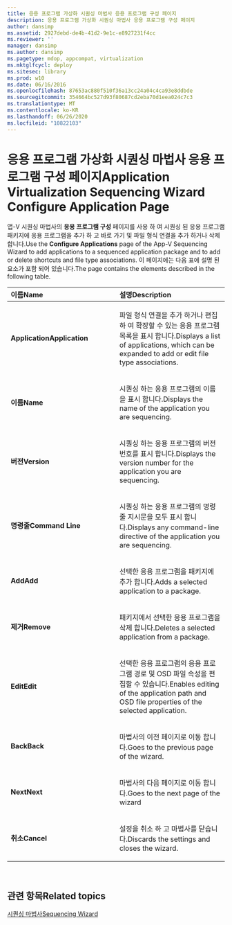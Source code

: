 ```yaml
---
title: 응용 프로그램 가상화 시퀀싱 마법사 응용 프로그램 구성 페이지
description: 응용 프로그램 가상화 시퀀싱 마법사 응용 프로그램 구성 페이지
author: dansimp
ms.assetid: 2927debd-de4b-41d2-9e1c-e8927231f4cc
ms.reviewer: ''
manager: dansimp
ms.author: dansimp
ms.pagetype: mdop, appcompat, virtualization
ms.mktglfcycl: deploy
ms.sitesec: library
ms.prod: w10
ms.date: 06/16/2016
ms.openlocfilehash: 87653ac880f510f36a13cc24a04c4ca93e8ddbde
ms.sourcegitcommit: 354664bc527d93f80687cd2eba70d1eea024c7c3
ms.translationtype: MT
ms.contentlocale: ko-KR
ms.lasthandoff: 06/26/2020
ms.locfileid: "10822103"
---
```

# <span data-ttu-id="1e8c6-103">응용 프로그램 가상화 시퀀싱 마법사 응용 프로그램 구성 페이지</span><span class="sxs-lookup"><span data-stu-id="1e8c6-103">Application Virtualization Sequencing Wizard Configure Application Page</span></span>


<span data-ttu-id="1e8c6-104">앱-V 시퀀싱 마법사의 **응용 프로그램 구성** 페이지를 사용 하 여 시퀀싱 된 응용 프로그램 패키지에 응용 프로그램을 추가 하 고 바로 가기 및 파일 형식 연결을 추가 하거나 삭제 합니다.</span><span class="sxs-lookup"><span data-stu-id="1e8c6-104">Use the **Configure Applications** page of the App-V Sequencing Wizard to add applications to a sequenced application package and to add or delete shortcuts and file type associations.</span></span> <span data-ttu-id="1e8c6-105">이 페이지에는 다음 표에 설명 된 요소가 포함 되어 있습니다.</span><span class="sxs-lookup"><span data-stu-id="1e8c6-105">The page contains the elements described in the following table.</span></span>

<table>
<colgroup>
<col width="50%" />
<col width="50%" />
</colgroup>
<thead>
<tr class="header">
<th align="left"><span data-ttu-id="1e8c6-106">이름</span><span class="sxs-lookup"><span data-stu-id="1e8c6-106">Name</span></span></th>
<th align="left"><span data-ttu-id="1e8c6-107">설명</span><span class="sxs-lookup"><span data-stu-id="1e8c6-107">Description</span></span></th>
</tr>
</thead>
<tbody>
<tr class="odd">
<td align="left"><p><strong><span data-ttu-id="1e8c6-108">Application</span><span class="sxs-lookup"><span data-stu-id="1e8c6-108">Application</span></span></strong></p></td>
<td align="left"><p><span data-ttu-id="1e8c6-109">파일 형식 연결을 추가 하거나 편집 하 여 확장할 수 있는 응용 프로그램 목록을 표시 합니다.</span><span class="sxs-lookup"><span data-stu-id="1e8c6-109">Displays a list of applications, which can be expanded to add or edit file type associations.</span></span></p></td>
</tr>
<tr class="even">
<td align="left"><p><strong><span data-ttu-id="1e8c6-110">이름</span><span class="sxs-lookup"><span data-stu-id="1e8c6-110">Name</span></span></strong></p></td>
<td align="left"><p><span data-ttu-id="1e8c6-111">시퀀싱 하는 응용 프로그램의 이름을 표시 합니다.</span><span class="sxs-lookup"><span data-stu-id="1e8c6-111">Displays the name of the application you are sequencing.</span></span></p></td>
</tr>
<tr class="odd">
<td align="left"><p><strong><span data-ttu-id="1e8c6-112">버전</span><span class="sxs-lookup"><span data-stu-id="1e8c6-112">Version</span></span></strong></p></td>
<td align="left"><p><span data-ttu-id="1e8c6-113">시퀀싱 하는 응용 프로그램의 버전 번호를 표시 합니다.</span><span class="sxs-lookup"><span data-stu-id="1e8c6-113">Displays the version number for the application you are sequencing.</span></span></p></td>
</tr>
<tr class="even">
<td align="left"><p><strong><span data-ttu-id="1e8c6-114">명령줄</span><span class="sxs-lookup"><span data-stu-id="1e8c6-114">Command Line</span></span></strong></p></td>
<td align="left"><p><span data-ttu-id="1e8c6-115">시퀀싱 하는 응용 프로그램의 명령줄 지시문을 모두 표시 합니다.</span><span class="sxs-lookup"><span data-stu-id="1e8c6-115">Displays any command-line directive of the application you are sequencing.</span></span></p></td>
</tr>
<tr class="odd">
<td align="left"><p><strong><span data-ttu-id="1e8c6-116">Add</span><span class="sxs-lookup"><span data-stu-id="1e8c6-116">Add</span></span></strong></p></td>
<td align="left"><p><span data-ttu-id="1e8c6-117">선택한 응용 프로그램을 패키지에 추가 합니다.</span><span class="sxs-lookup"><span data-stu-id="1e8c6-117">Adds a selected application to a package.</span></span></p></td>
</tr>
<tr class="even">
<td align="left"><p><strong><span data-ttu-id="1e8c6-118">제거</span><span class="sxs-lookup"><span data-stu-id="1e8c6-118">Remove</span></span></strong></p></td>
<td align="left"><p><span data-ttu-id="1e8c6-119">패키지에서 선택한 응용 프로그램을 삭제 합니다.</span><span class="sxs-lookup"><span data-stu-id="1e8c6-119">Deletes a selected application from a package.</span></span></p></td>
</tr>
<tr class="odd">
<td align="left"><p><strong><span data-ttu-id="1e8c6-120">Edit</span><span class="sxs-lookup"><span data-stu-id="1e8c6-120">Edit</span></span></strong></p></td>
<td align="left"><p><span data-ttu-id="1e8c6-121">선택한 응용 프로그램의 응용 프로그램 경로 및 OSD 파일 속성을 편집할 수 있습니다.</span><span class="sxs-lookup"><span data-stu-id="1e8c6-121">Enables editing of the application path and OSD file properties of the selected application.</span></span></p></td>
</tr>
<tr class="even">
<td align="left"><p><strong><span data-ttu-id="1e8c6-122">Back</span><span class="sxs-lookup"><span data-stu-id="1e8c6-122">Back</span></span></strong></p></td>
<td align="left"><p><span data-ttu-id="1e8c6-123">마법사의 이전 페이지로 이동 합니다.</span><span class="sxs-lookup"><span data-stu-id="1e8c6-123">Goes to the previous page of the wizard.</span></span></p></td>
</tr>
<tr class="odd">
<td align="left"><p><strong><span data-ttu-id="1e8c6-124">Next</span><span class="sxs-lookup"><span data-stu-id="1e8c6-124">Next</span></span></strong></p></td>
<td align="left"><p><span data-ttu-id="1e8c6-125">마법사의 다음 페이지로 이동 합니다.</span><span class="sxs-lookup"><span data-stu-id="1e8c6-125">Goes to the next page of the wizard</span></span></p></td>
</tr>
<tr class="even">
<td align="left"><p><strong><span data-ttu-id="1e8c6-126">취소</span><span class="sxs-lookup"><span data-stu-id="1e8c6-126">Cancel</span></span></strong></p></td>
<td align="left"><p><span data-ttu-id="1e8c6-127">설정을 취소 하 고 마법사를 닫습니다.</span><span class="sxs-lookup"><span data-stu-id="1e8c6-127">Discards the settings and closes the wizard.</span></span></p></td>
</tr>
</tbody>
</table>

 

## <span data-ttu-id="1e8c6-128">관련 항목</span><span class="sxs-lookup"><span data-stu-id="1e8c6-128">Related topics</span></span>


[<span data-ttu-id="1e8c6-129">시퀀싱 마법사</span><span class="sxs-lookup"><span data-stu-id="1e8c6-129">Sequencing Wizard</span></span>](sequencing-wizard.md)

 

 





